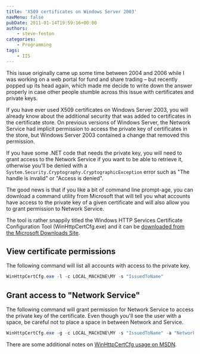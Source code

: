 ```yaml
---
title: 'X509 certificates on Windows Server 2003'
navMenu: false
pubDate: 2011-01-14T19:59:16+00:00
authors:
    - steve-fenton
categories:
    - Programming
tags:
    - IIS
---
```


This issue originally came up some time between 2004 and 2006 while I was working on a web portal for fund and share trading – but recently popped up its head again, which made me decide to write down the answer properly in case other people stumble across this issue with certificates and private keys.

If you have ever used X509 certificates on Windows Server 2003, you will already know about the additional security that was added to certificates in the certificate store. On previous versions of Windows Server, the Network Service had implicit permission to access the private key of certificates in the store, but Windows Server 2003 contained a change that removed this permission.

If you have some .NET code that needs the private key, you will need to grant access to the Network Service if you want to be able to retrieve it, otherwise you'll be denied with a `System.Security.Cryptography.CryptographicException` error such as "The handle is invalid" or "Access is denied".

The good news is that if you like a bit of command line prompt-age, you can download a command utility from Microsoft that will tell you what accounts have access to the private key of a given certificate and will also allow you to grant permission to Network Service.

The tool is rather snappily titled the Windows HTTP Services Certificate Configuration Tool (WinHttpCertCfg.exe) and it can be [downloaded from the Microsoft Downloads Site](http://www.microsoft.com/downloads/en/details.aspx?familyid=c42e27ac-3409-40e9-8667-c748e422833f&displaylang=en).

## View certificate permissions

The following command will list all accounts with access to the private key.

```powershell
WinHttpCertCfg.exe -l -c LOCAL_MACHINE\MY -s "IssuedToName"
```

## Grant access to "Network Service"

The following command will grant permission for Network Service to access the private key of the certificate. Even though you'll see the user with a space, be careful not to place a space in between Network and Service.

```powershell
WinHttpCertCfg.exe -g -c LOCAL_MACHINE\MY -s "IssuedToName" -a "NetworkService"
```

There are some additional notes on [WinHttpCertCfg usage on MSDN](http://msdn.microsoft.com/en-us/library/aa384088%28v=vs.85%29.aspx).
